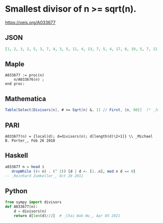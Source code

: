 # Smallest divisor of n \>\= sqrt\(n\)\.
https://oeis.org/A033677
## JSON
```JSON
[1, 2, 3, 2, 5, 3, 7, 4, 3, 5, 11, 4, 13, 7, 5, 4, 17, 6, 19, 5, 7, 11, 23, 6, 5, 13, 9, 7, 29, 6, 31, 8, 11, 17, 7, 6, 37, 19, 13, 8, 41, 7, 43, 11, 9, 23, 47, 8, 7, 10, 17, 13, 53, 9, 11, 8, 19, 29, 59, 10, 61, 31, 9, 8, 13, 11, 67, 17, 23, 10, 71, 9, 73, 37, 15, 19, 11, 13, 79, 10]
```
## Maple
```Maple
A033677 := proc(n)
    n/A033676(n) ;
end proc:
```
## Mathematica
```Mathematica
Table[Select[Divisors[n], # >= Sqrt[n] &, 1] // First, {n, 80}]  (* _Jean-François Alcover_, Apr 01 2011 *)
```
## PARI
```PARI
A033677(n) = {local(d); d=divisors(n); d[length(d)\2+1]} \\ _Michael B. Porter_, Feb 26 2010
```
## Haskell
```Haskell
a033677 n = head $
   dropWhile ((< n) . (^ 2)) [d | d <- [1..n], mod n d == 0]
-- _Reinhard Zumkeller_, Oct 20 2011
```
## Python
```Python
from sympy import divisors
def A033677(n):
    d = divisors(n)
    return d[len(d)//2]  # _Chai Wah Wu_, Apr 05 2021
```
